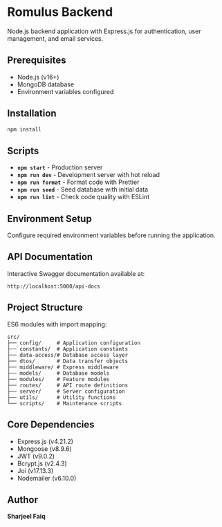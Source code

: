 # Romulus Backend

Node.js backend application with Express.js for authentication, user management, and email services.

## Prerequisites

- Node.js (v16+)
- MongoDB database
- Environment variables configured

## Installation

```bash
npm install
```

## Scripts

- **`npm start`** - Production server
- **`npm run dev`** - Development server with hot reload
- **`npm run format`** - Format code with Prettier
- **`npm run seed`** - Seed database with initial data
- **`npm run lint`** - Check code quality with ESLint

## Environment Setup

Configure required environment variables before running the application.

## API Documentation

Interactive Swagger documentation available at:
```
http://localhost:5000/api-docs
```

## Project Structure

ES6 modules with import mapping:

```
src/
├── config/     # Application configuration
├── constants/  # Application constants
├── data-access/# Database access layer
├── dtos/       # Data transfer objects
├── middleware/ # Express middleware
├── models/     # Database models
├── modules/    # Feature modules
├── routes/     # API route definitions
├── server/     # Server configuration
├── utils/      # Utility functions
└── scripts/    # Maintenance scripts
```

## Core Dependencies

- Express.js (v4.21.2)
- Mongoose (v8.9.6)
- JWT (v9.0.2)
- Bcrypt.js (v2.4.3)
- Joi (v17.13.3)
- Nodemailer (v6.10.0)

## Author

**Sharjeel Faiq**